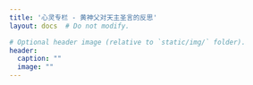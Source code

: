 ```yaml
---
title: '心灵专栏 - 黄神父对天主圣言的反思'
layout: docs  # Do not modify.

# Optional header image (relative to `static/img/` folder).
header:
  caption: ""
  image: ""
---
```

